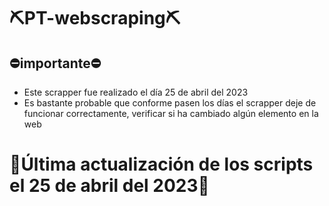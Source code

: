 # ⛏️PT-webscraping⛏️

## ⛔importante⛔

- Este scrapper fue realizado el día 25 de abril del 2023
- Es bastante probable que conforme pasen los días el scrapper deje de funcionar correctamente, verificar si ha cambiado algún elemento en la web

# 🛑Última actualización de los scripts el 25 de abril del 2023🛑
